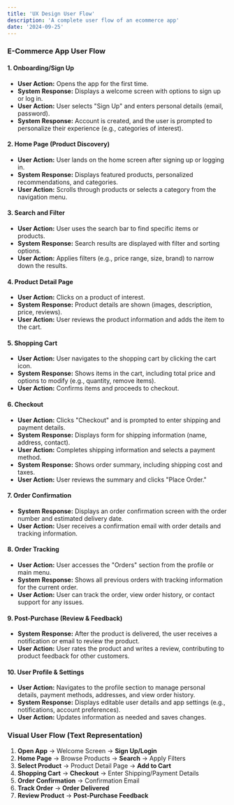 ```yaml
---
title: 'UX Design User Flow'
description: 'A complete user flow of an ecommerce app'
date: '2024-09-25'
---
```


### E-Commerce App User Flow

#### 1. **Onboarding/Sign Up**
   - **User Action:** Opens the app for the first time.
   - **System Response:** Displays a welcome screen with options to sign up or log in.
   - **User Action:** User selects "Sign Up" and enters personal details (email, password).
   - **System Response:** Account is created, and the user is prompted to personalize their experience (e.g., categories of interest).

#### 2. **Home Page (Product Discovery)**
   - **User Action:** User lands on the home screen after signing up or logging in.
   - **System Response:** Displays featured products, personalized recommendations, and categories.
   - **User Action:** Scrolls through products or selects a category from the navigation menu.

#### 3. **Search and Filter**
   - **User Action:** User uses the search bar to find specific items or products.
   - **System Response:** Search results are displayed with filter and sorting options.
   - **User Action:** Applies filters (e.g., price range, size, brand) to narrow down the results.

#### 4. **Product Detail Page**
   - **User Action:** Clicks on a product of interest.
   - **System Response:** Product details are shown (images, description, price, reviews).
   - **User Action:** User reviews the product information and adds the item to the cart.

#### 5. **Shopping Cart**
   - **User Action:** User navigates to the shopping cart by clicking the cart icon.
   - **System Response:** Shows items in the cart, including total price and options to modify (e.g., quantity, remove items).
   - **User Action:** Confirms items and proceeds to checkout.

#### 6. **Checkout**
   - **User Action:** Clicks "Checkout" and is prompted to enter shipping and payment details.
   - **System Response:** Displays form for shipping information (name, address, contact).
   - **User Action:** Completes shipping information and selects a payment method.
   - **System Response:** Shows order summary, including shipping cost and taxes.
   - **User Action:** User reviews the summary and clicks "Place Order."

#### 7. **Order Confirmation**
   - **System Response:** Displays an order confirmation screen with the order number and estimated delivery date.
   - **User Action:** User receives a confirmation email with order details and tracking information.

#### 8. **Order Tracking**
   - **User Action:** User accesses the "Orders" section from the profile or main menu.
   - **System Response:** Shows all previous orders with tracking information for the current order.
   - **User Action:** User can track the order, view order history, or contact support for any issues.

#### 9. **Post-Purchase (Review & Feedback)**
   - **System Response:** After the product is delivered, the user receives a notification or email to review the product.
   - **User Action:** User rates the product and writes a review, contributing to product feedback for other customers.

#### 10. **User Profile & Settings**
   - **User Action:** Navigates to the profile section to manage personal details, payment methods, addresses, and view order history.
   - **System Response:** Displays editable user details and app settings (e.g., notifications, account preferences).
   - **User Action:** Updates information as needed and saves changes.

### Visual User Flow (Text Representation)
1. **Open App** → Welcome Screen → **Sign Up/Login**
2. **Home Page** → Browse Products → **Search** → Apply Filters
3. **Select Product** → Product Detail Page → **Add to Cart**
4. **Shopping Cart** → **Checkout** → Enter Shipping/Payment Details
5. **Order Confirmation** → Confirmation Email
6. **Track Order** → **Order Delivered**
7. **Review Product** → **Post-Purchase Feedback**
